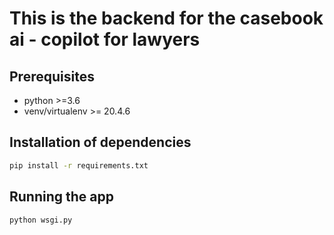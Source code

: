 # This is the backend for the casebook ai - copilot for lawyers

## Prerequisites

- python >=3.6
- venv/virtualenv >= 20.4.6

## Installation of dependencies

```sh
pip install -r requirements.txt
```

## Running the app

```sh
python wsgi.py
```
